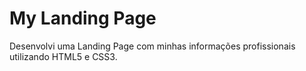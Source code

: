 # My Landing Page

Desenvolvi uma Landing Page com minhas informações profissionais utilizando HTML5 e CSS3. 
